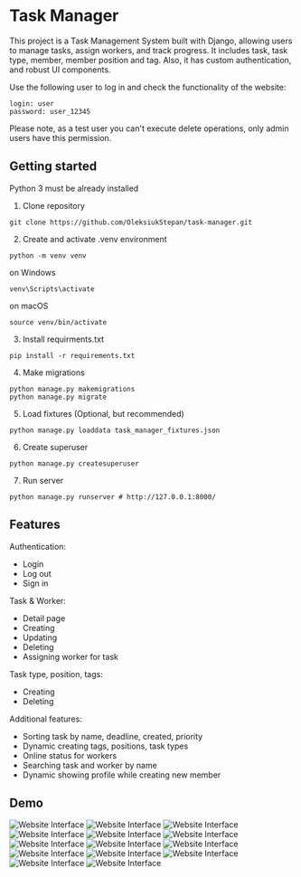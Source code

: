 # Task Manager

This project is a Task Management System built with Django, allowing users to manage tasks, assign workers, and track progress. 
It includes task, task type, member, member position and tag.
Also, it has custom authentication, and robust UI components.



Use the following user to log in and check the functionality of the website:

```shell
login: user
password: user_12345
```
Please note, as a test user you can't execute delete operations, only admin users have this permission.
## Getting started

Python 3 must be already installed

1. Clone repository

```shell
git clone https://github.com/OleksiukStepan/task-manager.git
```

2. Create and activate .venv environment

```shell
python -m venv venv
```
on Windows
```shell
venv\Scripts\activate
```
on macOS
```shell
source venv/bin/activate
```

3. Install requirments.txt 

```shell
pip install -r requirements.txt
```

4. Make migrations

```shell
python manage.py makemigrations
python manage.py migrate
```

5. Load fixtures (Optional, but recommended)

```shell
python manage.py loaddata task_manager_fixtures.json
```

6. Create superuser

```shell
python manage.py createsuperuser
```

7. Run server

```shell
python manage.py runserver # http://127.0.0.1:8000/
```


## Features

Authentication:
* Login
* Log out
* Sign in

Task & Worker:
* Detail page
* Creating
* Updating
* Deleting
* Assigning worker for task

Task type, position, tags:
* Creating
* Deleting

Additional features:
* Sorting task by name, deadline, created, priority
* Dynamic creating tags, positions, task types
* Online status for workers
* Searching task and worker by name
* Dynamic showing profile while creating new member

## Demo

![Website Interface](apps/static/assets/img/demo/LogIn.png)
![Website Interface](apps/static/assets/img/demo/SignIn.png)
![Website Interface](apps/static/assets/img/demo/home1.png)
![Website Interface](apps/static/assets/img/demo/home2.png)
![Website Interface](apps/static/assets/img/demo/AllTasks.png)
![Website Interface](apps/static/assets/img/demo/TaskDetail.png)
![Website Interface](apps/static/assets/img/demo/TaskCreate.png)
![Website Interface](apps/static/assets/img/demo/TaskUpdate.png)
![Website Interface](apps/static/assets/img/demo/TaskDelete.png)
![Website Interface](apps/static/assets/img/demo/AllMembers.png)
![Website Interface](apps/static/assets/img/demo/MemberDetail.png)
![Website Interface](apps/static/assets/img/demo/MemberCreate.png)
![Website Interface](apps/static/assets/img/demo/MemberUpdate.png)
![Website Interface](apps/static/assets/img/demo/AddTag.png)
